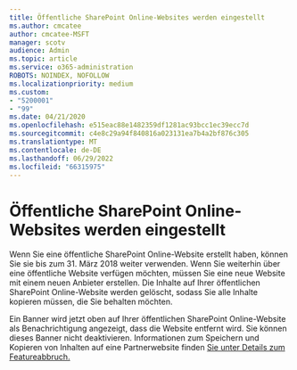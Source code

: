 ```yaml
---
title: Öffentliche SharePoint Online-Websites werden eingestellt
ms.author: cmcatee
author: cmcatee-MSFT
manager: scotv
audience: Admin
ms.topic: article
ms.service: o365-administration
ROBOTS: NOINDEX, NOFOLLOW
ms.localizationpriority: medium
ms.custom:
- "5200001"
- "99"
ms.date: 04/21/2020
ms.openlocfilehash: e515eac88e1482359df1281ac93bcc1ec39ecc7d
ms.sourcegitcommit: c4e8c29a94f840816a023131ea7b4a2bf876c305
ms.translationtype: MT
ms.contentlocale: de-DE
ms.lasthandoff: 06/29/2022
ms.locfileid: "66315975"
---
```

# <a name="sharepoint-online-public-websites-are-being-discontinued"></a>Öffentliche SharePoint Online-Websites werden eingestellt

Wenn Sie eine öffentliche SharePoint Online-Website erstellt haben, können Sie sie bis zum 31. März 2018 weiter verwenden. Wenn Sie weiterhin über eine öffentliche Website verfügen möchten, müssen Sie eine neue Website mit einem neuen Anbieter erstellen. Die Inhalte auf Ihrer öffentlichen SharePoint Online-Website werden gelöscht, sodass Sie alle Inhalte kopieren müssen, die Sie behalten möchten.
  
Ein Banner wird jetzt oben auf Ihrer öffentlichen SharePoint Online-Website als Benachrichtigung angezeigt, dass die Website entfernt wird. Sie können dieses Banner nicht deaktivieren. Informationen zum Speichern und Kopieren von Inhalten auf eine Partnerwebsite finden [Sie unter Details zum Featureabbruch.](https://go.microsoft.com/fwlink/?linkid=866980)
  